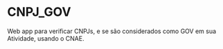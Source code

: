 # CNPJ_GOV
Web app para verificar CNPJs, e se são considerados como GOV em sua Atividade, usando o CNAE.
